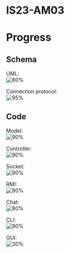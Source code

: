 # IS23-AM03

# Progress
## Schema
UML:<br />
![80%](https://progress-bar.dev/80)

Connection protocol:<br />
![95%](https://progress-bar.dev/95)

## Code
Model:<br />
![90%](https://progress-bar.dev/90)

Controller:<br />
![90%](https://progress-bar.dev/80)

Socket:<br />
![90%](https://progress-bar.dev/40)

RMI:<br />
![80%](https://progress-bar.dev/0)

Chat:<br />
![80%](https://progress-bar.dev/10)

CLI:<br />
![90%](https://progress-bar.dev/90)

GUI:<br />
![30%](https://progress-bar.dev/30)

